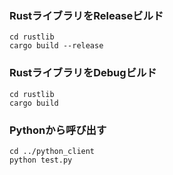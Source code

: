 

### RustライブラリをReleaseビルド

```shell
cd rustlib
cargo build --release
```

### RustライブラリをDebugビルド

```shell
cd rustlib
cargo build
```


### Pythonから呼び出す

```shell
cd ../python_client
python test.py
```

